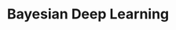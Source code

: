 ---
layout: page
title: Bayesian Deep Learning
description: Overview and summary of Bayesian Deep Learning.
img: assets/img/project_preview/bayesian-dl.png
importance: 2
category: projects
paper: Bayesian-DL.pdf
slides: Bayesian-DL-Pres.pdf
---